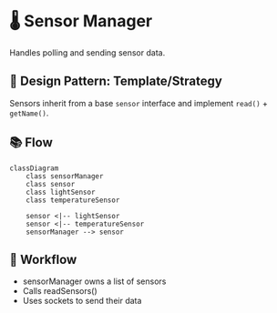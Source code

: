 # 🌡️ Sensor Manager

Handles polling and sending sensor data.

## 🧩 Design Pattern: Template/Strategy

Sensors inherit from a base `sensor` interface and implement `read()` + `getName()`.

## 📚 Flow

```mermaid
classDiagram
    class sensorManager
    class sensor
    class lightSensor
    class temperatureSensor

    sensor <|-- lightSensor
    sensor <|-- temperatureSensor
    sensorManager --> sensor

```

## 🔄 Workflow

- sensorManager owns a list of sensors
- Calls readSensors()
- Uses sockets to send their data
